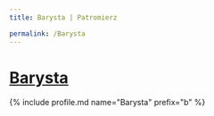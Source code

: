 ```yaml
---
title: Barysta | Patromierz

permalink: /Barysta
---
```


# [Barysta](https://patronite.pl/Barysta)

{% include profile.md name="Barysta" prefix="b" %}
